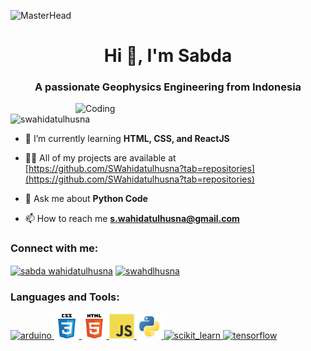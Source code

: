![MasterHead](https://github.com/SWahidatulhusna/Sabda/blob/main/sn51brnpz6yb1.gif)
<h1 align="center">Hi 👋, I'm Sabda</h1>
<h3 align="center">A passionate Geophysics Engineering from Indonesia</h3>
<img align="right" alt="Coding" width="400" src="https://github.com/SWahidatulhusna/Sabda/blob/main/91908ad2f9aef293ed840739a291e9db.gif">
<p align="left"> <img src="https://komarev.com/ghpvc/?username=swahidatulhusna&label=Profile%20views&color=0e75b6&style=flat" alt="swahidatulhusna" /> </p>

- 🌱 I’m currently learning **HTML, CSS, and ReactJS**
  
- 👨‍💻 All of my projects are available at [https://github.com/SWahidatulhusna?tab=repositories](https://github.com/SWahidatulhusna?tab=repositories)

- 💬 Ask me about **Python Code**
  
- 📫 How to reach me **s.wahidatulhusna@gmail.com**

<h3 align="left">Connect with me:</h3>
<p align="left">
<a href="https://linkedin.com/in/sabda wahidatulhusna" target="blank"><img align="center" src="https://raw.githubusercontent.com/rahuldkjain/github-profile-readme-generator/master/src/images/icons/Social/linked-in-alt.svg" alt="sabda wahidatulhusna" height="30" width="40" /></a>
<a href="https://instagram.com/swahdlhusna" target="blank"><img align="center" src="https://raw.githubusercontent.com/rahuldkjain/github-profile-readme-generator/master/src/images/icons/Social/instagram.svg" alt="swahdlhusna" height="30" width="40" /></a>
</p>

<h3 align="left">Languages and Tools:</h3>
<p align="left"> <a href="https://www.arduino.cc/" target="_blank" rel="noreferrer"> <img src="https://cdn.worldvectorlogo.com/logos/arduino-1.svg" alt="arduino" width="40" height="40"/> </a> <a href="https://www.w3schools.com/css/" target="_blank" rel="noreferrer"> <img src="https://raw.githubusercontent.com/devicons/devicon/master/icons/css3/css3-original-wordmark.svg" alt="css3" width="40" height="40"/> </a> <a href="https://www.w3.org/html/" target="_blank" rel="noreferrer"> <img src="https://raw.githubusercontent.com/devicons/devicon/master/icons/html5/html5-original-wordmark.svg" alt="html5" width="40" height="40"/> </a> <a href="https://developer.mozilla.org/en-US/docs/Web/JavaScript" target="_blank" rel="noreferrer"> <img src="https://raw.githubusercontent.com/devicons/devicon/master/icons/javascript/javascript-original.svg" alt="javascript" width="40" height="40"/> </a> <a href="https://www.python.org" target="_blank" rel="noreferrer"> <img src="https://raw.githubusercontent.com/devicons/devicon/master/icons/python/python-original.svg" alt="python" width="40" height="40"/> </a> <a href="https://scikit-learn.org/" target="_blank" rel="noreferrer"> <img src="https://upload.wikimedia.org/wikipedia/commons/0/05/Scikit_learn_logo_small.svg" alt="scikit_learn" width="40" height="40"/> </a> <a href="https://www.tensorflow.org" target="_blank" rel="noreferrer"> <img src="https://www.vectorlogo.zone/logos/tensorflow/tensorflow-icon.svg" alt="tensorflow" width="40" height="40"/> </a> </p>
